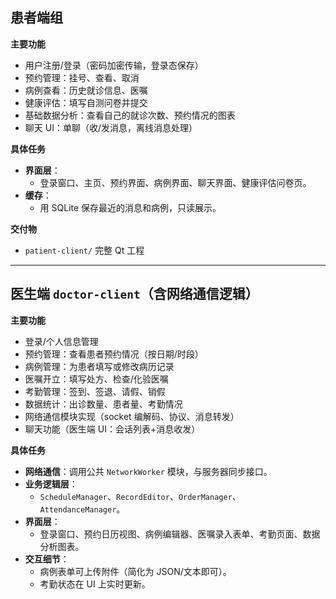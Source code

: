 ## 患者端组

**主要功能**

- 用户注册/登录（密码加密传输，登录态保存）
- 预约管理：挂号、查看、取消
- 病例查看：历史就诊信息、医嘱
- 健康评估：填写自测问卷并提交
- 基础数据分析：查看自己的就诊次数、预约情况的图表
- 聊天 UI：单聊（收/发消息，离线消息处理）

**具体任务**

- **界面层**：
  - 登录窗口、主页、预约界面、病例界面、聊天界面、健康评估问卷页。
- **缓存**：
  - 用 SQLite 保存最近的消息和病例，只读展示。

**交付物**

- `patient-client/` 完整 Qt 工程

---

## 医生端 `doctor-client`（含网络通信逻辑）

**主要功能**

- 登录/个人信息管理
- 预约管理：查看患者预约情况（按日期/时段）
- 病例管理：为患者填写或修改病历记录
- 医嘱开立：填写处方、检查/化验医嘱
- 考勤管理：签到、签退、请假、销假
- 数据统计：出诊数量、患者量、考勤情况
- 网络通信模块实现（socket 编解码、协议、消息转发）
- 聊天功能（医生端 UI：会话列表+消息收发）

**具体任务**

- **网络通信**：调用公共 `NetworkWorker` 模块，与服务器同步接口。
- **业务逻辑层**：
  - `ScheduleManager`、`RecordEditor`、`OrderManager`、`AttendanceManager`。
- **界面层**：
  - 登录窗口、预约日历视图、病例编辑器、医嘱录入表单、考勤页面、数据分析图表。
- **交互细节**：
  - 病例表单可上传附件（简化为 JSON/文本即可）。
  - 考勤状态在 UI 上实时更新。
